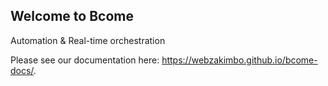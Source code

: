 ## Welcome to Bcome

Automation & Real-time orchestration

Please see our documentation here: <a href="https://webzakimbo.github.io/bcome-docs/">https://webzakimbo.github.io/bcome-docs/</a>.
